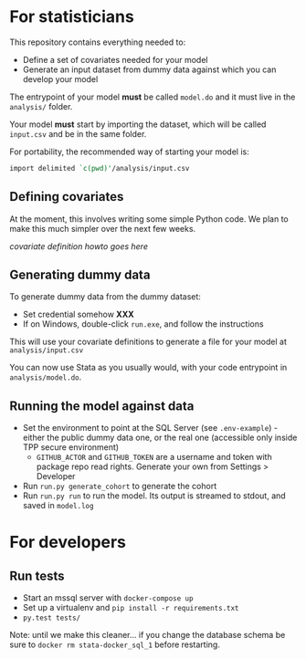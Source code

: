 # For statisticians

This repository contains everything needed to:

* Define a set of covariates needed for your model
* Generate an input dataset from dummy data against which you can develop your model

The entrypoint of your model **must** be called `model.do` and it must
live in the `analysis/` folder.

Your model **must** start by importing the dataset, which will be called
`input.csv` and be in the same folder.

For portability, the recommended way of starting your model is:

```stata
import delimited `c(pwd)'/analysis/input.csv
```


## Defining covariates

At the moment, this involves writing some simple Python code. We plan
to make this much simpler over the next few weeks.

*covariate definition howto goes here*

## Generating dummy data

To generate dummy data from the dummy dataset:

* Set credential somehow **XXX**
* If on Windows, double-click `run.exe`, and follow the instructions

This will use your covariate definitions to generate a file for your model at `analysis/input.csv`

You can now use Stata as you usually would, with your code entrypoint
in `analysis/model.do`.

## Running the model against data

* Set the environment to point at the SQL Server (see `.env-example`) - either the public dummy data one, or the real one (accessible only inside TPP secure environment)
  * `GITHUB_ACTOR` and `GITHUB_TOKEN` are a username and token with package repo read rights. Generate your own from Settings > Developer
* Run `run.py generate_cohort` to generate the cohort
* Run `run.py run` to run the model. Its output is streamed to stdout, and saved in `model.log`

# For developers

## Run tests

* Start an mssql server with `docker-compose up`
* Set up a virtualenv and `pip install -r requirements.txt`
* `py.test tests/`

Note: until we make this cleaner... if you change the database schema
be sure to `docker rm stata-docker_sql_1` before restarting.
